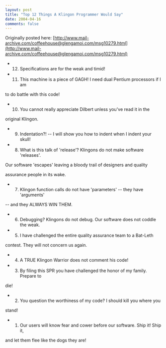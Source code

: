 ```yaml
---
layout: post
title: "Top 12 Things A Klingon Programmer Would Say"
date: 2004-04-16
comments: false
---
```


Originally posted here: [http://www.mail-archive.com/coffeehouse@glengamoi.com/msg10279.html](http://www.mail-archive.com/coffeehouse@glengamoi.com/msg10279.html)
   
   
  - 12. Specifications are for the weak and timid!
  - 11. This machine is a piece of GAGH! I need dual Pentium processors if I am
   
to do battle with this code!
  - 10. You cannot really appreciate Dilbert unless you've read it in the
   
original Klingon.
  - 9. Indentation?! -- I will show you how to indent when I indent your skull!
  - 8. What is this talk of 'release'? Klingons do not make software 'releases'.
   
Our software 'escapes' leaving a bloody trail of designers and quality
   
assurance people in its wake.
  - 7. Klingon function calls do not have 'parameters' -- they have 'arguments'
   
-- and they ALWAYS WIN THEM.
  - 6. Debugging? Klingons do not debug. Our software does not coddle the weak.
  - 5. I have challenged the entire quality assurance team to a Bat-Leth
   
contest. They will not concern us again.
  - 4. A TRUE Klingon Warrior does not comment his code!
  - 3. By filing this SPR you have challenged the honor of my family. Prepare to
   
die!
  - 2. You question the worthiness of my code? I should kill you where you
   
stand!
  - 1. Our users will know fear and cower before our software. Ship it! Ship it,
   
and let them flee like the dogs they are!

